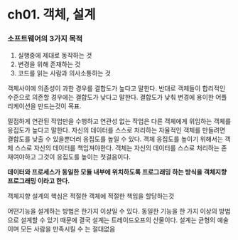 # ch01. 객체, 설계

### 소프트웨어의 3가지 목적 

1. 실행중에 제대로 동작하는 것 
2. 변경을 위해 존재하는 것
3. 코드를 읽는 사람과 의사소통하는 것

객체사이에 의존성이 과한 경우를 결합도가 높다고 말한다. 반대로 객체들이 합리적인 수준으로 의존할 경우에는 결합도가 낮다고 말한다. 결합도가 낮춰 변경에 용이한 어플리케이션을 만드는것이 목표.

밀접하게 연관된 작업만을 수행하고 연관성 없는 작업은 다른 객체에게 위임하는 객체를 응집도가 높다고 말한다. 자신의 데이터를 스스로 처리하는 자율적인 객체를 만들려면 결합도를 낮출 수 있을뿐더러 응집도를 높일 수 있다. 객체 응집도를 높이기 위해서는 객체 스스로 자신의 데이터를 책임져야한다. 객체는 자신의 데이터를 스스로 처리하는 존재여야하고 그것이 응집도를 높이는 첫걸음이다.

**데이터와 프로세스가 동일한 모듈 내부에 위치하도록 프로그래밍 하는 방식을 객체지향 프로그래밍 이라고 한다.**

객체지향 설계의 핵심은 적절한 객체에 적절한 책임을 할당하는것

어떤기능을 설계하는 방법은 한가지 이상일 수 있다. 동일한 기능을 한 가지 이상의 방법으로 설계할 수 있기 때문에 결국 설계는 트레이드오프의 산물이다. 설계는 균형의 예술이며 모든 사람을 만족시킬 수 는 절대없음

